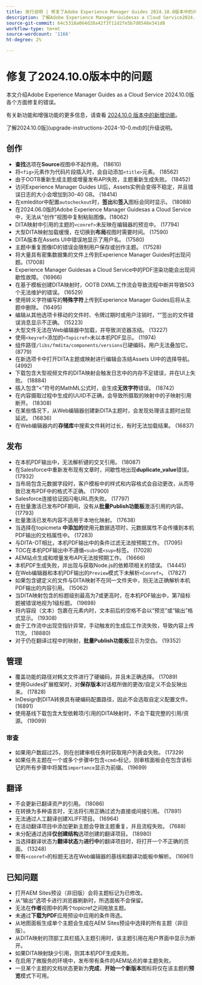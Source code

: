 ```yaml
---
title: 发行说明 | 修复了Adobe Experience Manager Guides 2024.10.0版本中的问题
description: 了解Adobe Experience Manager Guidesas a Cloud Service2024.10.0版本中的错误修复。
source-git-commit: 64c5318a064d28a42f3f11d2fe5b7d8548e341d8
workflow-type: tm+mt
source-wordcount: '1166'
ht-degree: 2%

---
```


# 修复了2024.10.0版本中的问题

本文介绍Adobe Experience Manager Guides as a Cloud Service 2024.10.0版各个方面修复的错误。

有关新功能和增强功能的更多信息，请查看 [2024.10.0 版本中的新增功能](whats-new-2024-10-0.md)。

了解2024.10.0版](upgrade-instructions-2024-10-0.md)的[升级说明。


## 创作

- **查找**&#x200B;选项在&#x200B;**Source**&#x200B;视图中不起作用。 (18610)
- 将`<fig>`元素作为代码片段插入时，会自动添加`<title>`元素。 (18562)
- 由于OOTB重新生成主题或增量发布API失败，主题重新生成失败。 (18452)
- 访问Experience Manager Guides UI后，Assets实例会变得不稳定，并且错误日志的大小会增加到30-40 GB。 (18414)
- 在xmleditor中配置`autocheckout`时，**签出**&#x200B;和&#x200B;**签入**&#x200B;图标会同时显示。 (18088)
- 在2024.06.0版的Adobe Experience Manager Guidesas a Cloud Service中，无法从“创作”视图中复制粘贴图像。(18062)
- DITA映射中引用的主题的`<conref>`未反映在编辑器的预览中。 (17794)
- 大型DITA映射加载缓慢，在切换到&#x200B;**布局**&#x200B;视图时需要时间。 (17590)
- DITA版本在Assets UI中错误地显示了用户名。 (17580)
- 主题中重复图像ID的错误会限制用户保存或创作主题。 (17528)
- 将大量具有密集数据集的文件上传到Experience Manager Guides时出现问题。(17008)
- Experience Manager Guidesas a Cloud Service中的PDF渲染功能会出现间歇性故障。 (16966)
- 在基于模板创建DITA映射时，OOTB DXML工作流会导致流程中断并导致503个无法维护的错误。 (16529)
- 使用转义字符编写的&#x200B;**特殊字符**&#x200B;上传到Experience Manager Guides后将从主题中删除。 (16495)
- 编辑从其他选项卡移动的文件时、令牌过期时或用户注销时，“”签出的文件错误消息显示不正确。 (15223)
- 大型文件无法在Web编辑器中加载，并导致浏览器冻结。 (13227)
- 使用`<keyref>`添加的`<Topicref>`未以本机PDF显示。 (11974)
- 组件路径`/libs/fmdita/components/versions`已硬编码，用户无法叠加它。 (8779)
- 在新选项卡中打开DITA主题或映射进行编辑会冻结Assets UI中的选择导航。 (4992)
- 下载包含大型视频文件的DITA映射会触发日志中的内存不足错误，并在UI上失败。 (18884)
- 插入包含“&lt;”符号的MathML公式时，会生成&#x200B;**无效字符**&#x200B;错误。 (18742)
- 在内容摄取过程中生成的UUID不正确，会导致所摄取的映射中的子映射引用断开。 (18308)
- 在某些情况下，从Web编辑器创建新DITA主题时，会发现处理该主题时出现延迟。 (16836)
- 在Web编辑器内的&#x200B;**存储库**&#x200B;中搜索文件耗时过长，有时无法加载结果。 (16837)

## 发布

- 在本机PDF输出中，无法解析键的交叉引用。 (18087)
- 在Salesforce中重新发布现有文章时，间歇性地出现&#x200B;**duplicate_value**&#x200B;错误。 (17932)
- 当布局包含元数据字段时，客户模板中的样式和内容格式会自动更改，从而导致已发布PDF中的格式不正确。 (17900)
- Salesforce连接验证因闪电URL而失败。 (17797)
- 在批量激活已发布PDF期间，没有从&#x200B;**批量Publish功能板**&#x200B;激活引用的内容。 (17793)
- 批量激活已发布内容不适用于本地化映射。 (17638)
- 当选择在topicmeta **中添加的**&#x200B;使用元数据选项时，元数据属性不会传播到本机PDF输出的文档属性中。 (17283)
- 与DITA-OT相比，本机PDF输出中的条件过滤无法按预期工作。 (17095)
- TOC在本机PDF输出中不遵循`<sub>`或`<sup>`标签。 (17028)
- AEM站点生成和增量发布API无法按预期工作。 (16666)
- 本机PDF生成失败，并出现与获取Node.js的依赖项相关的错误。 (14445)
- 在Web编辑器和本机PDF输出的`Preview`模式下未解析`<Conref>`。 (17827)
- 如果包含键定义的文件与DITA映射不在同一文件夹中，则无法正确解析本机PDF输出的内容引用。 (15062)
- 当DITA映射包含的标题级别最高为7或更高时，在本机PDF输出中，第7级标题被错误地视为1级标题。 (19698)
- 将内容段（文本）包裹在元素内时，文本前后的空格不会以“预览”或“输出”格式显示。 (19308)
- 由于工作流中出现空指针异常，手动触发的生成后工作流失败，导致内容上传11次。 (18880)
- 对于仍在翻译过程中的映射，**批量Publish功能板**&#x200B;显示为空白。 (19352)


## 管理

- 覆盖功能的路径对韩文文件进行了硬编码，并且未正确选择。 (17089)
- 使用Guides扩展框架时，对&#x200B;**保存版本**&#x200B;对话框所做的更改/自定义不会反映出来。 (17828)
- InDesign到DITA转换具有硬编码配置路径，因此不会选取自定义配置文件。 (16891)
- 使用基线下载包含大型依赖项/引用的DITA映射时，不会下载完整的引用/资源。 (19099)


### 审查

- 如果用户数超过25，则在创建审核任务时获取用户列表会失败。 (17329)
- 如果任务主题在一个或多个步骤中包含`<cmd>`标记，则审核面板会在包含该标记的所有步骤中将属性`importance`显示为前缀。 (19699)

## 翻译

- 不会更新已翻译资产的引用。 (18086)
- 在转换为多种语言时，无法将引用正确过滤为直接或间接引用。 (17891)
- 无法通过人工翻译创建XLIFF项目。 (16964)
- 在活动翻译项目中添加更新主题会导致主题重复，并且流程失败。 (7688)
- 未分配通过选择&#x200B;**仅创建结构**&#x200B;选项创建的翻译项目。 (18980)
- 当选择翻译状态为&#x200B;**翻译状态**&#x200B;为&#x200B;**进行中**&#x200B;的翻译项目时，将打开一个不正确的页面。 (13248)
- 带有`<conref>`的标题无法在Web编辑器的基线和翻译功能板中解析。 (16961)

## 已知问题

- 打开AEM Sites预设（非旧版）会将主题标记为已修改。
- 从“输出”选项卡进行浏览器刷新时，所选面板不会保留。
- 无法在&#x200B;**作者**&#x200B;视图中的两个topicref之间拖放主题。
- 未通过&#x200B;**下载为PDF**&#x200B;应用预设中应用的条件筛选。
- 从地图面板生成单个主题会生成在AEM Sites预设中选择的所有主题（非旧版）。
- 从DITA映射的顶部工具栏插入主题引用时，该主题引用在用户界面中显示为断开。
- 如果DITA映射缺少引用，则其本机PDF生成失败。
- 在启用了微服务的环境中，发布带有条件的AEM站点的单主题失败。
- 一旦某个主题的文档状态更新为&#x200B;**完成**，**开始一个新版本**&#x200B;图标将仅在该主题的&#x200B;**预览**&#x200B;模式下可用。
